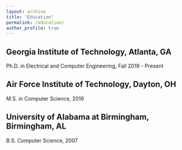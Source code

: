 ```yaml
---
layout: archive
title: "Education"
permalink: /education/
author_profile: true
---
```


## Georgia Institute of Technology, Atlanta, GA
Ph.D. in Electrical and Computer Engineering,  Fall 2019 - Present

## Air Force Institute of Technology, Dayton, OH
M.S. in Computer Science,  2016

## University of Alabama at Birmingham, Birmingham, AL
B.S. Computer Science, 2007
